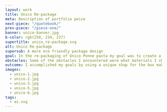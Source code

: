 ```yaml
---
layout: work
title: Unico Re-package
meta: Description of portfolio peice
next-piece: "/quotebook/"
prev-piece: "/piece-one/"
banner: unico-banner.jpg
b-color: rgb(250, 234, 237)
supertitle: unico_re-package.svg
alt: Unico Re-package
supersub: A more eco friendly package design
goal: In the re-packaging of Unico Penne pasta my goal was to create a more eco friendly and visually interesting package. I was also trying to accomplish making it useful.
obstacles: Some of the obstacles I encountered were what materials I should use for the package and what shape to try and make it more eco friendly and visually appealing. I was also struggling with how to make it useful.
outcome: I accomplished my goals by using a unique shap for the box making it also easier to pour. I used seed paper that grows herbs for the cap. This cap also is a single serving measure.
images:
  - unico-1.jpg
  - unico-2.jpg
  - unico-3.jpg
  - unico-5.jpg
  - unico-6.jpg
tags:
  - ai.svg
---
```

